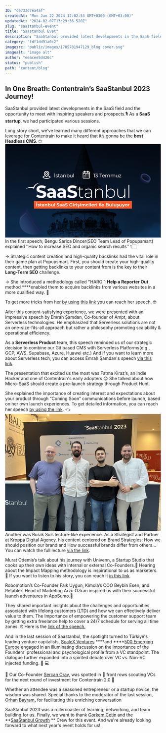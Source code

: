 ```yaml
---
ID: "ce733d7ea4af"
createdAt: "Mon Jan 22 2024 12:02:53 GMT+0300 (GMT+03:00)"
updatedAt: "2024-02-07T13:29:36.520Z"
slug: "saastanbul-event"
title: "Saastanbul Evet"
description: "SaaStanbul provided latest developments in the SaaS field and the opportunity to meet with inspiring speakers and prospects.🎙️ As a SaaS startup, we had participated various sessions.   Long story short, we’ve learned many different approaches that we can leverage for Contentrain to make it heard that it’s gonna be the best Headless CMS. 🤓"
category: "fdf1dd91a0c2"
imagesrc: "public/images/1705781947129_blog cover.svg"
imagealt: "image alt"
author: "eeacee5d426c"
status: "publish"
path: "content/blog"
---
```

## In One Breath: Contentrain’s SaaStanbul 2023 Journey!

SaaStanbul provided latest developments in the SaaS field and the opportunity to meet with inspiring speakers and prospects.🎙️ As a **SaaS startup**, we had participated various sessions.

Long story short, we’ve learned many different approaches that we can leverage for Contentrain to make it heard that it’s gonna be the **best Headless CMS**. 🤓![](public/images/1705914327769_saastanbul%20image1.png) In the first speech; Bengu Sarica Dincer(SEO Team Lead of Popupsmart) explained ‘’How to increase SEO and organic search results’’ 👇🏻

→ Strategic content creation and high-quality backlinks had the vital role in their game plan at Popupsmart. First, you should create your high-quality content, then getting backlinks to your content from is the key to their **Long-Term SEO** challenge.

→ She introduced a methodology called ‘’HARO’’: **Help a Reporter Out** method \*\*\*\*enabled them to acquire backlinks from various websites in a more qualified way. 🦾

To get more tricks from her [by using this link](https://www.youtube.com/watch?v=OSBcOA4mp3M) you can reach her speech. 🤓

After this content-satisfying experience, we were presented with an impressive speech by Emrah Şamdan, Co-founder of Ampt, about Serverless technologies. He emphasized that Serverless solutions are not an one-size-fits-all approach but rather a philosophy promoting scalability & operational efficiency.

As a **Serverless Product** team, this speech reminded us of our strategic decision to combine our Git based CMS with Serverless Platforms(e.g., GCP, AWS, Supabase, Azure, Huawei etc.) And if you want to learn more about Serverless tech, you can access Emrah Şamdan's speech [via this link](https://www.youtube.com/watch?v=q6vmpz3r07I).

The presentation that excited us the most was Fatma Kiraz’s, an Indie Hacker and one of Contentrain's early adopters 😊 She talked about how Micro-SaaS should create a pre-launch strategy through Product Hunt.

She explained the importance of creating interest and expectations about your product through “Coming Soon” communications before launch, based on her own launch experiences. To get detailed information, you can reach her speech [by using the link](https://www.youtube.com/watch?v=SCJ8gTTnzmk). 👈![](<public/images/1705914503749_saastanbul image2.png>)
Another was Burak Su’s lecture-like experience. As a Strategist and Partner at Kroppa Digital Agency, his content centered on Brand Strategies: How we should position our brand and How successful brands differ from others… You can watch the full lecture [via the link](https://www.youtube.com/watch?v=DlHnXieU0GM).

Murat Odemis’s talk about his journey with Univenn, a Startup Studio that cooks up their own ideas with internal or external Co-Founders.🤘 Hearing about the Impact Mapping methodology is inspirational to us as marketers. 🤩 If you want to listen to his story, you can reach it [in this link](https://www.youtube.com/watch?v=zsjAJ3gy_xo).

Robomotion’s Co-Founder Faik Uygun, Kimola’s COO Beybin Esen, and Retable’s Head of Marketing Arzu Özkan inspired us with their successful launch adventures in AppSumo.🚀 

They shared important insights about the challenges and opportunities associated with lifelong customers (LTD) and how we can effectively deliver value to them. The Importance of empowering the customer support team by getting extra freelance help to cover a 24/7 schedule for serving all time zones. ⏰ Here is the [link of the speech.](https://www.youtube.com/watch?v=WiXiSd9tq7g)

And in the last session of Saastanbul, the spotlight turned to Türkiye's leading venture capitalists, [ScaleX Ventures](https://www.linkedin.com/company/scalex/) ****and ****[500 Emerging Europe](https://www.linkedin.com/company/500ee/) engaged in an illuminating discussion on the importance of the Founders’ professional and psychological profile from a VC standpoint. The dialogue further expanded into a spirited debate over VC vs. Non-VC injected funding. 👩 💻

🤫 Our Co-Founder [Sercan Oray](https://www.linkedin.com/in/sercanoray/), was spotted in 📸 front rows scouting VCs for the next round of investment for Contentrain 2.0 🤩

Whether an attendee was a seasoned entrepreneur or a startup novice, the wisdom was shared. Special thanks to the moderator of the last session, [Orhan Bayram](https://www.linkedin.com/in/orhanbayram/)**,** for facilitating this enriching conversation

SaaStanbul 2023 was a rollercoaster of learning, networking, and team building for us. Finally, we want to thank [Gorkem Cetin](https://www.linkedin.com/in/gorkemcetin/) and the **[SaaStanbul Growth](https://www.linkedin.com/company/saastanbul/) ** Crew for this event. And we're already looking forward to what next year's event holds for us!